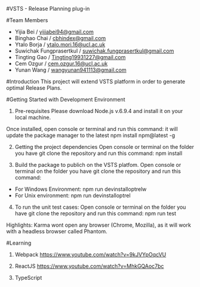 #VSTS - Release Planning plug-in

#Team Members
- Yijia Bei / yijiabei94@gmail.com
- Binghao Chai / cbhindex@gmail.com
- Ytalo Borja / ytalo.mori.16@ucl.ac.uk
- Suwichak Fungprasertkul / suwichak.fungprasertkul@gmail.com
- Tingting Gao / Tingting19931227@gmail.com
- Cem Ozgur / cem.ozgur.16@ucl.ac.uk
- Yunan Wang / wangyunan941113@gmail.com

#Introduction
This project will extend VSTS platform in order to generate optimal Release Plans.

#Getting Started with Development Environment
1.	Pre-requisites
Please download Node.js v.6.9.4 and install it on your local machine.

Once installed, open console or terminal and run this command: it will update the package manager to the latest
npm install npm@latest -g

2.	Getting the project dependencies
Open console or terminal on the folder you have git clone the repository and run this command: 
npm install

3.	Build the package to publich on the VSTS platfom.
Open console or terminal on the folder you have git clone the repository and run this command: 
- For Windows Environment:
npm run devinstalloptrelw
- For Unix environment:
npm run devinstalloptrel

4. To run the unit test cases:
Open console or terminal on the folder you have git clone the repository and run this command: 
npm run test

Highlights: Karma wont open any browser (Chrome, Mozilla), as it will work with a headless browser called Phantom.

#Learning
1. Webpack
https://www.youtube.com/watch?v=9kJVYpOqcVU

2. ReactJS
https://www.youtube.com/watch?v=MhkGQAoc7bc

3. TypeScript